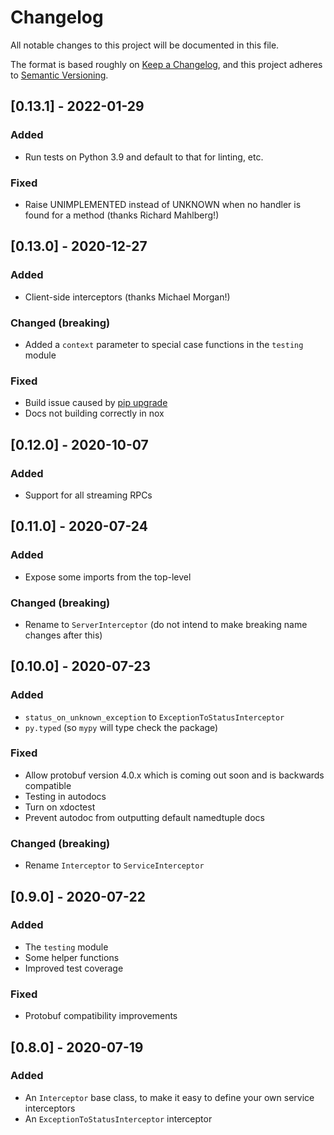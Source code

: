 # Changelog
All notable changes to this project will be documented in this file.

The format is based roughly on [Keep a Changelog](https://keepachangelog.com/en/1.0.0/),
and this project adheres to [Semantic Versioning](https://semver.org/spec/v2.0.0.html).

## [0.13.1] - 2022-01-29
### Added
- Run tests on Python 3.9 and default to that for linting, etc.

### Fixed
- Raise UNIMPLEMENTED instead of UNKNOWN when no handler is found for a method (thanks Richard Mahlberg!)

## [0.13.0] - 2020-12-27
### Added
- Client-side interceptors (thanks Michael Morgan!)

### Changed (breaking)
- Added a `context` parameter to special case functions in the `testing` module

### Fixed
- Build issue caused by [pip upgrade](https://github.com/cjolowicz/hypermodern-python/issues/174#issuecomment-745364836)
- Docs not building correctly in nox

## [0.12.0] - 2020-10-07
### Added
- Support for all streaming RPCs

## [0.11.0] - 2020-07-24
### Added
- Expose some imports from the top-level

### Changed (breaking)
- Rename to `ServerInterceptor` (do not intend to make breaking name changes after this)

## [0.10.0] - 2020-07-23
### Added
- `status_on_unknown_exception` to `ExceptionToStatusInterceptor`
- `py.typed` (so `mypy` will type check the package)

### Fixed
- Allow protobuf version 4.0.x which is coming out soon and is backwards compatible
- Testing in autodocs
- Turn on xdoctest
- Prevent autodoc from outputting default namedtuple docs

### Changed (breaking)
- Rename `Interceptor` to `ServiceInterceptor`

## [0.9.0] - 2020-07-22
### Added
- The `testing` module
- Some helper functions
- Improved test coverage

### Fixed
- Protobuf compatibility improvements

## [0.8.0] - 2020-07-19
### Added
- An `Interceptor` base class, to make it easy to define your own service interceptors
- An `ExceptionToStatusInterceptor` interceptor
